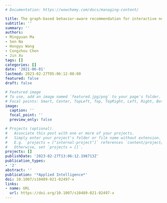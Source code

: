 ```yaml
---
# Documentation: https://wowchemy.com/docs/managing-content/

title: The graph-based behavior-aware recommendation for interactive news
subtitle: ''
summary: ''
authors:
- Mingyuan Ma
- Sen Na
- Hongyu Wang
- Congzhou Chen
- Jin Xu
tags: []
categories: []
date: '2021-06-01'
lastmod: 2023-02-27T05:06:12-08:00
featured: false
draft: false

# Featured image
# To use, add an image named `featured.jpg/png` to your page's folder.
# Focal points: Smart, Center, TopLeft, Top, TopRight, Left, Right, BottomLeft, Bottom, BottomRight.
image:
  caption: ''
  focal_point: ''
  preview_only: false

# Projects (optional).
#   Associate this post with one or more of your projects.
#   Simply enter your project's folder or file name without extension.
#   E.g. `projects = ["internal-project"]` references `content/project/deep-learning/index.md`.
#   Otherwise, set `projects = []`.
projects: []
publishDate: '2023-02-27T13:06:12.198713Z'
publication_types:
- '2'
abstract: ''
publication: '*Applied Intelligence*'
doi: 10.1007/s10489-021-02497-x
links:
- name: URL
  url: https://doi.org/10.1007/s10489-021-02497-x
---
```

